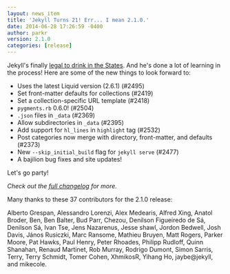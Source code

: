 ```yaml
---
layout: news_item
title: 'Jekyll Turns 21! Err... I mean 2.1.0.'
date: 2014-06-28 17:26:59 -0400
author: parkr
version: 2.1.0
categories: [release]
---
```


Jekyll's finally [legal to drink in the States](http://en.wikipedia.org/wiki/Legal_drinking_age).
And he's done a lot of learning in the process! Here are some of the new
things to look forward to:

- Uses the latest Liquid version (2.6.1) (#2495)
- Set front-matter defaults for collections (#2419)
- Set a collection-specific URL template (#2418)
- `pygments.rb` 0.6.0! (#2504)
- `.json` files in `_data` (#2369)
- Allow subdirectories in `_data` (#2395)
- Add support for `hl_lines` in `highlight` tag (#2532)
- Post categories now merge with directory, front-matter, and defaults (#2373)
- New `--skip_initial_build` flag for `jekyll serve` (#2477)
- A bajilion bug fixes and site updates!

Let's go party!

*Check out the [full changelog](/docs/history/) for more.*

Many thanks to these 37 contributors for the 2.1.0 release:

Alberto Grespan, Alessandro Lorenzi, Alex Medearis, Alfred Xing, Anatol Broder, Ben, Ben Balter, Bud Parr, Chezou, Denilson Figueiredo de Sá, Denilson Sá, Ivan Tse, Jens Nazarenus, Jesse shawl, Jordon Bedwell, Josh Davis, János Rusiczki, Marc Ransome, Mathieu Bruyen, Matt Rogers, Parker Moore, Pat Hawks, Paul Henry, Peter Rhoades, Philipp Rudloff, Quinn Shanahan, Renaud Martinet, Rob Murray, Rodrigo Dumont, Simon Sarris, Terry, Terry Schmidt, Tomer Cohen, XhmikosR, Yihang Ho, jaybe@jekyll, and mikecole.
